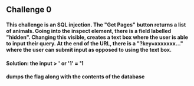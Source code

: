 ## Challenge 0
#### This challenge is an SQL injection. The "Get Pages" button returns a list of animals. Going into the inspect element, there is a field labelled "hidden". Changing this visible, creates a text box where the user is able to input their query. At the end of the URL, there is a "?key=xxxxxxx..." where the user can submit input as opposed to using the text box.
#### Solution: the input > ' or '1' = '1
#### dumps the flag along with the contents of the database 